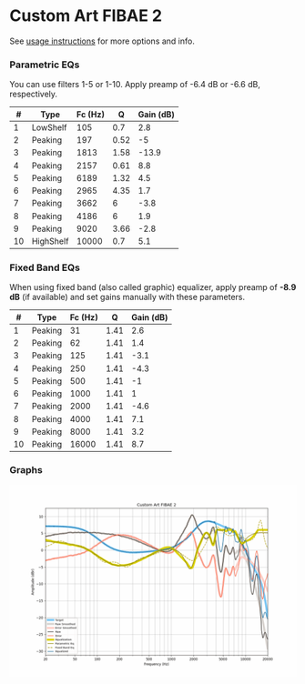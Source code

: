 # Custom Art FIBAE 2
See [usage instructions](https://github.com/jaakkopasanen/AutoEq#usage) for more options and info.

### Parametric EQs
You can use filters 1-5 or 1-10. Apply preamp of -6.4 dB or -6.6 dB, respectively.

|   # | Type      |   Fc (Hz) |    Q |   Gain (dB) |
|-----|-----------|-----------|------|-------------|
|   1 | LowShelf  |       105 | 0.7  |         2.8 |
|   2 | Peaking   |       197 | 0.52 |        -5   |
|   3 | Peaking   |      1813 | 1.58 |       -13.9 |
|   4 | Peaking   |      2157 | 0.61 |         8.8 |
|   5 | Peaking   |      6189 | 1.32 |         4.5 |
|   6 | Peaking   |      2965 | 4.35 |         1.7 |
|   7 | Peaking   |      3662 | 6    |        -3.8 |
|   8 | Peaking   |      4186 | 6    |         1.9 |
|   9 | Peaking   |      9020 | 3.66 |        -2.8 |
|  10 | HighShelf |     10000 | 0.7  |         5.1 |

### Fixed Band EQs
When using fixed band (also called graphic) equalizer, apply preamp of **-8.9 dB** (if available) and set gains manually with these parameters.

|   # | Type    |   Fc (Hz) |    Q |   Gain (dB) |
|-----|---------|-----------|------|-------------|
|   1 | Peaking |        31 | 1.41 |         2.6 |
|   2 | Peaking |        62 | 1.41 |         1.4 |
|   3 | Peaking |       125 | 1.41 |        -3.1 |
|   4 | Peaking |       250 | 1.41 |        -4.3 |
|   5 | Peaking |       500 | 1.41 |        -1   |
|   6 | Peaking |      1000 | 1.41 |         1   |
|   7 | Peaking |      2000 | 1.41 |        -4.6 |
|   8 | Peaking |      4000 | 1.41 |         7.1 |
|   9 | Peaking |      8000 | 1.41 |         3.2 |
|  10 | Peaking |     16000 | 1.41 |         8.7 |

### Graphs
![](./Custom%20Art%20FIBAE%202.png)
